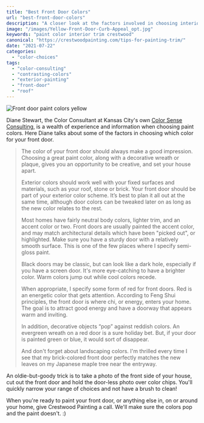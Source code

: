 ```yaml
---
title: "Best Front Door Colors"
url: "best-front-door-colors"
description: "A closer look at the factors involved in choosing interior trim paint colors."
image: "/images/Yellow-Front-Door-Curb-Appeal_opt.jpg"
keywords: "paint color interior trim crestwood"
canonical: "https://crestwoodpainting.com/tips-for-painting-trim/"
date: "2021-07-22"
categories:
  - "color-choices"
tags:
  - "color-consulting"
  - "contrasting-colors"
  - "exterior-painting"
  - "front-door"
  - "roof"
---
```


![Front door paint colors yellow](/images/Yellow-Front-Door-Curb-Appeal_opt.jpg "Yellow Front door ")

Diane Stewart, the Color Consultant at Kansas City's own [Color Sense Consulting](/best-front-door-colors/), is a wealth of experience and information when choosing paint colors. Here Diane talks about some of the factors in choosing which color for your front door.

> The color of your front door should always make a good impression. Choosing a great paint color, along with a decorative wreath or plaque, gives you an opportunity to be creative, and set your house apart.
>
> Exterior colors should work well with your fixed surfaces and materials, such as your roof, stone or brick. Your front door should be part of your exterior color scheme. It’s best to plan it all out at the same time, although door colors can be tweaked later on as long as the new color relates to the rest.
>
> Most homes have fairly neutral body colors, lighter trim, and an accent color or two. Front doors are usually painted the accent color, and may match architectural details which have been "picked out", or highlighted. Make sure you have a sturdy door with a relatively smooth surface. This is one of the few places where I specify semi-gloss paint.
>
> Black doors may be classic, but can look like a dark hole, especially if you have a screen door. It's more eye-catching to have a brighter color. Warm colors jump out while cool colors recede.
>
> When appropriate, I specify some form of red for front doors. Red is an energetic color that gets attention. According to Feng Shui principles, the front door is where chi, or energy, enters your home. The goal is to attract good energy and have a doorway that appears warm and inviting.
>
> In addition, decorative objects “pop” against reddish colors. An evergreen wreath on a red door is a sure holiday bet. But, if your door is painted green or blue, it would sort of disappear.
>
> And don't forget about landscaping colors. I'm thrilled every time I see that my brick-colored front door perfectly matches the new leaves on my Japanese maple tree near the entryway.

An oldie-but-goody trick is to take a photo of the front side of your house, cut out the front door and hold the door-less photo over color chips. You'll quickly narrow your range of choices and not have a brush to clean!

When you're ready to paint your front door, or anything else in, on or around your home, give Crestwood Painting a call. We'll make sure the colors pop and the paint doesn't. :)
